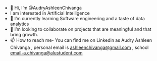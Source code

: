 - 👋 Hi, I’m @AudryAshleenChivanga
- I am interested in Artificial Intelligence
- 🌱 I’m currently learning Software engineering and a taste of data analytics
- 💞️ I’m looking to collaborate on projects that are meaningful and that bring growth.
- 📫 How to reach me- You can find me on Linkedin as Audry Ashleen Chivanga , personal email is ashleenchivanga@gmail.com , school email-a.chivanga@alustudent.com

<!---
AudryAshleenChivanga/AudryAshleenChivanga is a ✨ special ✨ repository because its `README.md` (this file) appears on your GitHub profile.
You can click the Preview link to take a look at your changes.
--->
